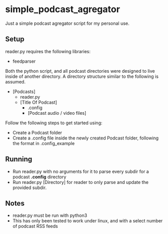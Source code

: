 # simple_podcast_agregator
Just a simple podcast agregator script for my personal use.

## Setup

reader.py requires the following libraries:
- feedparser

Both the python script, and all podcast directories were designed to live inside of another directory.
A directory structure similar to the following is assumed.

- [Podcasts]
    - reader.py
    - [Title Of Podcast]
        - .config
        - [Podcast audio / video files]

Follow the following steps to get started using:

- Create a Podcast folder
- Create a .config file inside the newly created Podcast folder, following the format in .config_example


## Running

- Run reader.py with no arguments for it to parse every subdir for a podcast **.config** directory
- Run reader.py [Directory] for reader to only parse and update the provided subdir.


## Notes

- reader.py must be run with python3
- This has only been tested to work under linux, and with a select number of podcast RSS feeds
